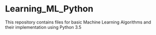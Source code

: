 # Learning_ML_Python
This repository contains files for basic Machine Learning Algorithms and their implementation using Python 3.5
